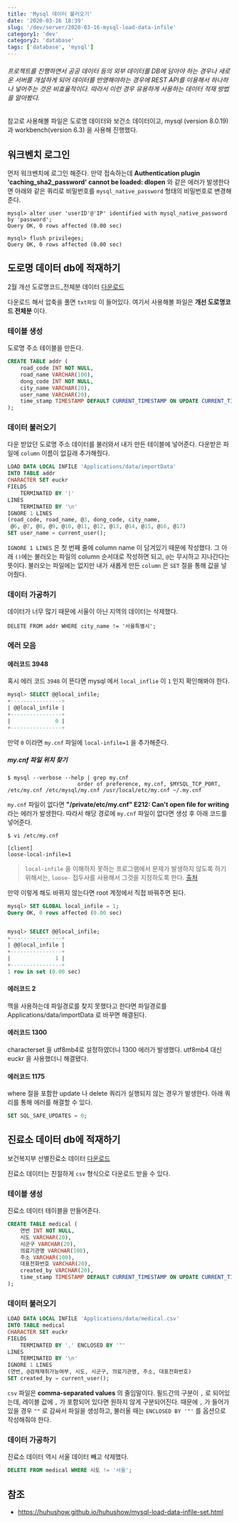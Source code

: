 ```yaml
---
title: 'Mysql 데이터 불러오기'
date: '2020-03-16 18:39'
slug: '/dev/server/2020-03-16-mysql-load-data-infile'
category1: 'dev'
category2: 'database'
tags: ['database', 'mysql']
---
```


###### 프로젝트를 진행하면서 공공 데이터 등의 외부 데이터를 DB에 담아야 하는 경우나 새로운 서버를 개설하게 되어 데이터를 반영해야하는 경우에 REST API를 이용해서 하나하나 넣어주는 것은 비효율적이다. 따라서 이런 경우 유용하게 사용하는 데이터 적재 방법을 알아봤다.

<!-- end -->

참고로 사용해볼 파일은 도로명 데이터와 보건소 데이터이고, mysql (version 8.0.19)과 workbench(version 6.3) 을 사용해 진행했다.



## 워크벤치 로그인

먼저 워크벤치에 로그인 해준다. 만약 접속하는데 **Authentication plugin 'caching_sha2_password' cannot be loaded: dlopen** 와 같은 에러가 발생한다면 아래와 같은 쿼리로 비밀번호를 `mysql_native_password` 형태의 비밀번호로 변경해준다.


```
mysql> alter user 'userID'@'IP' identified with mysql_native_password by 'password';
Query OK, 0 rows affected (0.00 sec)

mysql> flush privileges;
Query OK, 0 rows affected (0.00 sec)
```



## 도로명 데이터 db에 적재하기

2월 개선 도로명코드_전체분 데이터 [다운로드](http://www.juso.go.kr/addrlink/addressBuildDevNew.do?menu=match)

다운로드 해서 압축을 풀면 `txt파일` 이 들어있다. 여기서 사용해볼 파일은 **개선 도로명코드 전체분** 이다. 




### 테이블 생성

도로명 주소 테이블을 만든다.

```sql
CREATE TABLE addr (
	road_code INT NOT NULL,
	road_name VARCHAR(100),
	dong_code INT NOT NULL,
	city_name VARCHAR(20),
	user_name VARCHAR(20),
	time_stamp TIMESTAMP DEFAULT CURRENT_TIMESTAMP ON UPDATE CURRENT_TIMESTAMP
);
```



### 데이터 불러오기

다운 받았던 도로명 주소 데이터를 불러와서 내가 만든 테이블에 넣어준다. 다운받은 파일에 `column` 이름이 없길래 추가해줬다.

```sql
LOAD DATA LOCAL INFILE 'Applications/data/importData'
INTO TABLE addr
CHARACTER SET euckr
FIELDS
	TERMINATED BY '|'
LINES
    TERMINATED BY '\n'
IGNORE 1 LINES
(road_code, road_name, @3, dong_code, city_name,
 @6, @7, @8, @9, @10, @11, @12, @13, @14, @15, @16, @17)
SET user_name = current_user();
```

`IGNORE 1 LINES` 은 첫 번째 줄에 column name 이 담겨있기 때문에 작성했다. 그 아래 `()`에는 불러오는 파일의 column 순서대로 작성하면 되고, `@`는 무시하고 지나간다는 뜻이다. 불러오는 파일에는 없지만 내가 새롭게 만든 `column` 은 `SET` 절을 통해 값을 넣어줬다.



### 데이터 가공하기

데이터가 너무 많기 때문에 서울이 아닌 지역의 데이터는 삭제했다.

```
DELETE FROM addr WHERE city_name != '서울특별시';
```



### 에러 모음

#### 에러코드 3948

혹시 에러 코드 `3948` 이 뜬다면 mysql 에서 `local_inflie` 이 `1` 인지 확인해봐야 한다. 

```sql
mysql> SELECT @@local_infile;
+----------------+
| @@local_infile |
+----------------+
|              0 |
+----------------+
```

만약 `0` 이라면 `my.cnf` 파일에  `local-infile=1` 을 추가해준다.

##### my.cnf 파일 위치 찾기

```
$ mysql --verbose --help | grep my.cnf
                      order of preference, my.cnf, $MYSQL_TCP_PORT,
/etc/my.cnf /etc/mysql/my.cnf /usr/local/etc/my.cnf ~/.my.cnf 
```



`my.cnf` 파일이 없다면 **"/private/etc/my.cnf" E212: Can't open file for writing** 라는 에러가 발생한다. 따라서 해당 경로에 `my.cnf` 파일이 없다면 생성 후 아래 코드를 넣어준다.

```
$ vi /etc/my.cnf 
```

```
[client]
loose-local-infile=1
```

> `local-infile` 을 이해하지 못하는 프로그램에서 문제가 발생하지 않도록 하기 위해서는, `loose-` 접두사를 사용해서 그것을 지정하도록 한다. [출처](http://www.mysqlkorea.com/sub.html?mcode=manual&scode=user&m_no=23143&cat1=1111&cat2=1204&cat3=1240&lang=k)



만약 이렇게 해도 바뀌지 않는다면 root 계정에서 직접 바꿔주면 된다.

```sql
mysql> SET GLOBAL local_infile = 1;
Query OK, 0 rows affected (0.00 sec)


mysql> SELECT @@local_infile;
+----------------+
| @@local_infile |
+----------------+
|              1 |
+----------------+
1 row in set (0.00 sec)
```



#### 에러코드 2

맥을 사용하는데 파일경로를 찾지 못했다고 한다면 파일경로를 Applications/data/importData 로 바꾸면 해결된다.



#### 에러코드 1300

characterset 을 utf8mb4로 설정하였더니 1300 에러가 발생했다. utf8mb4 대신 euckr 을 사용했더니 해결됐다.



#### 에러코드 1175

where 절을 포함한 update 나 delete 쿼리가 실행되지 않는 경우가 발생한다. 아래 쿼리를 통해 에러를 해결할 수 있다.

```sql
SET SQL_SAFE_UPDATES = 0;
```





## 진료소 데이터 db에 적재하기

보건복지부 선별진료소 데이터 [다운로드](https://www.data.go.kr/dataset/15043008/fileData.do)

진료소 데이터는 친절하게 `csv` 형식으로 다운로드 받을 수 있다.



### 테이블 생성

진료소 데이터 테이블을 만들어준다.

```sql
CREATE TABLE medical (
	연번 INT NOT NULL,
	시도 VARCHAR(20),
	시군구 VARCHAR(20),
	의료기관명 VARCHAR(100),
	주소 VARCHAR(100),
    대표전화번호 VARCHAR(20),
    created_by VARCHAR(20),
	time_stamp TIMESTAMP DEFAULT CURRENT_TIMESTAMP ON UPDATE CURRENT_TIMESTAMP
);
```



### 데이터 불러오기

```sql
LOAD DATA LOCAL INFILE 'Applications/data/medical.csv'
INTO TABLE medical
CHARACTER SET euckr
FIELDS
	TERMINATED BY ',' ENCLOSED BY '"'
LINES
    TERMINATED BY '\n'
IGNORE 1 LINES
(연번, @검체채취가능여부, 시도, 시군구, 의료기관명, 주소, 대표전화번호)
SET created_by = current_user();
```

`csv` 파일은 **comma-separated values** 의 줄임말이다. 필드간의 구분이 `,` 로 되어있는데, 레이블 값에 `,` 가 포함되어 있다면 원하지 않게 구분되어진다. 때문에 `,` 가 들어가 있을 경우 `""` 로 감싸서 파일을 생성하고, 불러올 때는 `ENCLOSED BY '"'` 를 옵션으로 작성해줘야 한다.



### 데이터 가공하기

진료소 데이터 역시 서울 데이터 빼고 삭제했다.

```sql
DELETE FROM medical WHERE 시도 != '서울';
```



## 참조

- https://huhushow.github.io/huhushow/mysql-load-data-infile-set.html
